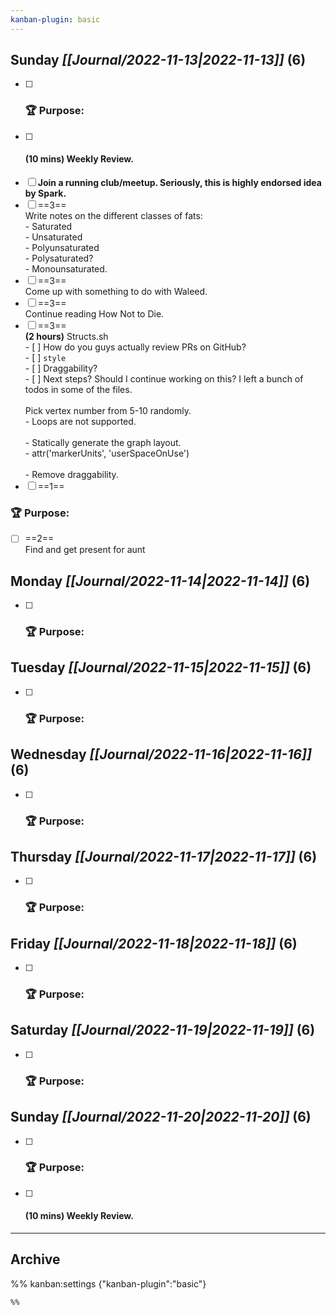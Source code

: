 ```yaml
---
kanban-plugin: basic
---
```


## **Sunday** *[[Journal/2022-11-13|2022-11-13]]* (6)

- [ ] ### **🏆 Purpose**:
- [ ] #### **(10 mins)** Weekly Review.
- [ ] **Join a running club/meetup. Seriously, this is highly endorsed idea by Spark.**
- [ ] ==3==
<br>Write notes on the different classes of fats:<br>- Saturated<br>- Unsaturated<br>- Polyunsaturated<br>- Polysaturated?<br>- Monounsaturated.
- [ ] ==3==
<br>Come up with something to do with Waleed.
- [ ] ==3==
<br>Continue reading How Not to Die.
- [ ] ==3==
<br>**(2 hours)** Structs.sh<br>- [ ] How do you guys actually review PRs on GitHub?<br>- [ ] `style`<br>- [ ] Draggability?<br>- [ ] Next steps? Should I continue working on this? I left a bunch of todos in some of the files.<br><br>Pick vertex number from 5-10 randomly.<br>- Loops are not supported.<br><br>- Statically generate the graph layout.<br>- attr('markerUnits', 'userSpaceOnUse')<br><br>- Remove draggability.
- [ ] ==1==
### **🏆 Purpose**:
- [ ] ==2==
<br>Find and get present for aunt

## **Monday** *[[Journal/2022-11-14|2022-11-14]]* (6)

- [ ] ### **🏆 Purpose**:

## **Tuesday** *[[Journal/2022-11-15|2022-11-15]]* (6)

- [ ] ### **🏆 Purpose**:

## **Wednesday** *[[Journal/2022-11-16|2022-11-16]]* (6)

- [ ] ### **🏆 Purpose**:

## **Thursday** *[[Journal/2022-11-17|2022-11-17]]* (6)

- [ ] ### **🏆 Purpose**:

## **Friday** *[[Journal/2022-11-18|2022-11-18]]* (6)

- [ ] ### **🏆 Purpose**:

## **Saturday** *[[Journal/2022-11-19|2022-11-19]]* (6)

- [ ] ### **🏆 Purpose**:

## **Sunday** *[[Journal/2022-11-20|2022-11-20]]* (6)

- [ ] ### **🏆 Purpose**:
- [ ] #### **(10 mins)** Weekly Review.

***

## Archive



%% kanban:settings
{"kanban-plugin":"basic"}
```
%%
